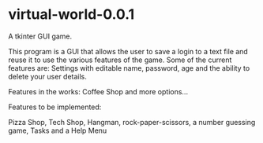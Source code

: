 # virtual-world-0.0.1
A tkinter GUI game.

This program is a GUI that allows the user to save a login to a text file and reuse it to use the various features of the game.
Some of the current features are:
Settings with editable name, password, age and the ability to delete your user details.

Features in the works:
Coffee Shop and more options...

Features to be implemented:

Pizza Shop, Tech Shop, Hangman, rock-paper-scissors, a number guessing game, Tasks and a Help Menu
